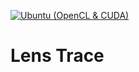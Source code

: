[![Ubuntu (OpenCL & CUDA)](https://github.com/WilliamLewww/lens_trace/actions/workflows/ubuntu_opencl.yml/badge.svg)](https://github.com/WilliamLewww/lens_trace/actions/workflows/ubuntu_opencl.yml)
# Lens Trace
